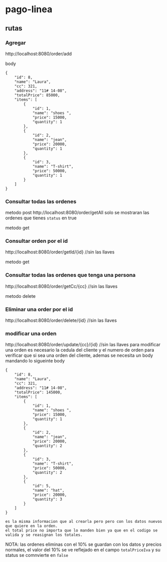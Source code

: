 # pago-linea
## rutas
### Agregar
http://localhost:8080/order/add

body

    {
        "id": 8,
        "name": "Laura",
        "cc": 321,
        "address": "11# 14-08",
        "totalPrice": 85000,
        "items": [
            {
                "id": 1,
                "name": "shoes ",
                "price": 15000,
                "quantity": 1
            },
            {
                "id": 2,
                "name": "jean",
                "price": 20000,
                "quantity": 1
            },
            {
                "id": 3,
                "name": "T-shirt",
                "price": 50000,
                "quantity": 1
            }
        ]
    }
### Consultar todas las ordenes
metodo post
http://localhost:8080/order/getAll
solo se mostraran las ordenes que tienes `status` en true

metodo get
### Consultar orden por el id
http://localhost:8080/order/getId/{id} //sin las llaves

metodo get
### Consultar todas las ordenes que tenga una persona
http://localhost:8080/order/getCc/{cc} //sin las llaves

metodo delete
### Eliminar una order por el id
http://localhost:8080/order/delete/{id} //sin las llaves


### modificar una orden
http://localhost:8080/order/update/{cc}/{id} //sin las llaves
para modificar una orden es necesario la cedula del cliente y el numero de orden para verificar que si sea una orden del cliente, ademas se necesita un body mandando lo sigueinte 
body

    {
        "id": 8,
        "name": "Laura",
        "cc": 321,
        "address": "11# 14-08",
        "totalPrice": 145000,
        "items": [
            {
                "id": 1,
                "name": "shoes ",
                "price": 15000,
                "quantity": 1
            },
            {
                "id": 2,
                "name": "jean",
                "price": 20000,
                "quantity": 2
            },
            {
                "id": 3,
                "name": "T-shirt",
                "price": 50000,
                "quantity": 2
            },
            {
                "id": 5,
                "name": "hat",
                "price": 20000,
                "quantity": 3
            }
        ]
    }
    
    es la misma informacion que al crearla pero pero con los datos nuevos que quiere en la orden.
    el total price no importa que lo manden bien ya que en el codigo se valida y se reasignan los totales.

NOTA: las ordenes eliminas con el 10% se guardan con los datos y precios normales, el valor del 10% se ve reflejado en el campo `totalPriceIva` y su status se comnvierte en `false`
